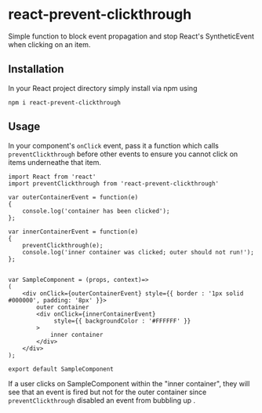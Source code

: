 # react-prevent-clickthrough #
Simple function to block event propagation and stop React's SyntheticEvent when clicking on an item.

## Installation
In your React project directory simply install via npm using

```npm i react-prevent-clickthrough```

## Usage

In your component's `onClick` event, pass it a function which calls
`preventClickthrough` before other events to ensure you cannot click on
items underneathe that item.



```
import React from 'react'
import preventClickthrough from 'react-prevent-clickthrough'

var outerContainerEvent = function(e)
{
    console.log('container has been clicked');
};

var innerContainerEvent = function(e)
{
    preventClickthrough(e);
    console.log('inner container was clicked; outer should not run!');
};


var SampleComponent = (props, context)=>
(
    <div onClick={outerContainerEvent} style={{ border : '1px solid #000000', padding: '8px' }}>
        outer container
        <div onClick={innerContainerEvent}
             style={{ backgroundColor : '#FFFFFF' }}
        >
            inner container
        </div>
    </div>
);

export default SampleComponent
```

If a user clicks on SampleComponent within the "inner container", they will see that an event is fired
but not for the outer container since `preventClickthrough` disabled an event from bubbling up .


